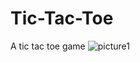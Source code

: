 # Tic-Tac-Toe
A tic tac toe game 
![picture1](https://user-images.githubusercontent.com/55165286/193425729-ed88e5df-5001-4bf6-94cd-01dd92a9998b.PNG)
